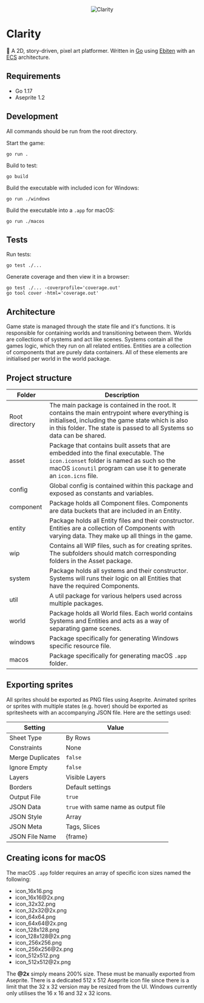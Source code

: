 <p align="center">
    <img alt="Clarity" src="https://raw.githubusercontent.com/leviceccato/clarity/main/asset/sprite/banner.png">
</p>

# Clarity

🌿 A 2D, story-driven, pixel art platformer. Written in [Go](https://golang.org) using [Ebiten](https://ebiten.org) with an [ECS](https://en.wikipedia.org/wiki/Entity_component_system) architecture.

## Requirements

- Go 1.17
- Aseprite 1.2

## Development

All commands should be run from the root directory.

Start the game:
```
go run .
```

Build to test:
```
go build
```

Build the executable with included icon for Windows:
```
go run ./windows
```

Build the executable into a `.app` for macOS:
```
go run ./macos
```

## Tests

Run tests:
```
go test ./...
```

Generate coverage and then view it in a browser:
```
go test ./... -coverprofile='coverage.out'
go tool cover -html='coverage.out'
```

## Architecture

Game state is managed through the state file and it's functions. It is responsible for containing worlds and transitioning between them. Worlds are collections of systems and act like scenes. Systems contain all the games logic, which they run on all related entities. Entities are a collection of components that are purely data containers. All of these elements are initialised per world in the world package.

## Project structure

Folder | Description
--- | ---
Root directory | The main package is contained in the root. It contains the main entrypoint where everything is initialised, including the game state which is also in this folder. The state is passed to all Systems so data can be shared.
asset | Package that contains built assets that are embedded into the final executable. The `icon.iconset` folder is named as such so the macOS `iconutil` program can use it to generate an `icon.icns` file.
config | Global config is contained within this package and exposed as constants and variables.
component | Package holds all Component files. Components are data buckets that are included in an Entity.
entity | Package holds all Entity files and their constructor. Entities are a collection of Components with varying data. They make up all things in the game.
wip | Contains all WIP files, such as for creating sprites. The subfolders should match corresponding folders in the Asset package.
system | Package holds all systems and their constructor. Systems will runs their logic on all Entities that have the required Components.
util | A util package for various helpers used across multiple packages.
world | Package holds all World files. Each world contains Systems and Entities and acts as a way of separating game scenes.
windows | Package specifically for generating Windows specific resource file.
macos | Package specifically for generating macOS `.app` folder.

## Exporting sprites

All sprites should be exported as PNG files using Aseprite. Animated sprites or sprites with multiple states (e.g. hover) should be exported as spritesheets with an accompanying JSON file. Here are the settings used:

Setting | Value
--- | ---
Sheet Type | By Rows
Constraints | None
Merge Duplicates | `false`
Ignore Empty | `false`
Layers | Visible Layers
Borders | Default settings
Output File | `true`
JSON Data | `true` with same name as output file
JSON Style | Array
JSON Meta | Tags, Slices
JSON File Name | {frame}

## Creating icons for macOS

The macOS `.app` folder requires an array of specific icon sizes named the following:

- icon_16x16.png
- icon_16x16<span>@</span>2x.png
- icon_32x32.png
- icon_32x32<span>@</span>2x.png
- icon_64x64.png
- icon_64x64<span>@</span>2x.png
- icon_128x128.png
- icon_128x128<span>@</span>2x.png
- icon_256x256.png
- icon_256x256<span>@</span>2x.png
- icon_512x512.png
- icon_512x512<span>@</span>2x.png

The **@2x** simply means 200% size. These must be manually exported from Aseprite. There is a dedicated 512 x 512 Aseprite icon file since there is a limit that the 32 x 32 version may be resized from the UI. Windows currently only utilises the 16 x 16 and 32 x 32 icons.